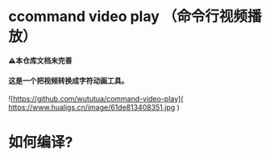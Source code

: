 # ccommand video play （命令行视频播放）
**⚠️本仓库文档未完善**

#### 这是一个把视频转换成字符动画工具。
![https://github.com/wututua/command-video-play]( https://www.hualigs.cn/image/61de813408351.jpg )
# 如何编译?
